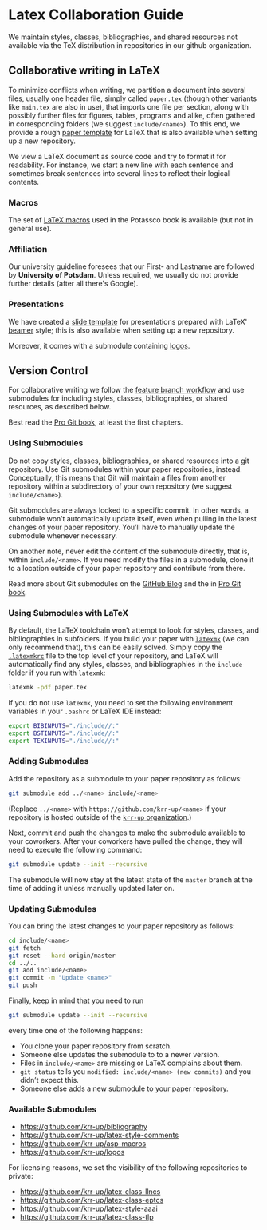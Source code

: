 # Latex Collaboration Guide

We maintain styles, classes, bibliographies, and shared resources not available via the TeX distribution in repositories in our github organization.

## Collaborative writing in LaTeX

To minimize conflicts when writing, we partition a document into several files,
usually
one header file, simply called `paper.tex` (though other variants like `main.tex` are also in use),
that imports
one file per section, along with possibly further files for figures, tables, programs and alike,
often gathered in corresponding folders (we suggest `include/<name>`).
To this end, we provide a rough [paper template] for LaTeX that is also available when setting up a new repository.

We view a LaTeX document as source code and try to format it for readability.
For instance, we start a new line with each sentence and
sometimes break sentences into several lines to reflect their logical contents.

### Macros

The set of [LaTeX macros] used in the Potassco book is available (but not in general use).

### Affiliation

Our university guideline foresees that our First- and Lastname are followed by **University of Potsdam**.
Unless required, we usually do not provide further details (after all there's Google).

### Presentations

We have created a [slide template] for presentations prepared with LaTeX' [beamer] style;
this is also available when setting up a new repository.

Moreover, it comes with a submodule containing [logos].

## Version Control

For collaborative writing we follow the [feature branch workflow]
and use submodules for including styles, classes, bibliographies, or shared resources,
as described below.

Best read the [Pro Git book], at least the first chapters.

### Using Submodules

Do not copy styles, classes, bibliographies, or shared resources into a git repository.
Use Git submodules within your paper repositories, instead.
Conceptually, this means that Git will maintain a files from another repository within a subdirectory of your own repository (we suggest `include/<name>`).

Git submodules are always locked to a specific commit.
In other words, a submodule won’t automatically update itself, even when pulling in the latest changes of your paper repository.
You’ll have to manually update the submodule whenever necessary.

On another note, never edit the content of the submodule directly, that is, within `include/<name>`.
If you need modify the files in a submodule, clone it to a location outside of your paper repository and contribute from there.

Read more about Git submodules on the [GitHub Blog][github-blog-git-submodules] and the in [Pro Git book][pro-git-book-git-submodules].

### Using Submodules with LaTeX

By default, the LaTeX toolchain won’t attempt to look for styles, classes, and bibliographies in subfolders.
If you build your paper with [`latexmk`][latexmk] (we can only recommend that), this can be easily solved.
Simply copy the [`.latexmkrc`][.latexmkrc] file to the top level of your repository,
and LaTeX will automatically find any styles, classes, and bibliographies in the `include` folder if you run with `latexmk`:

```sh
latexmk -pdf paper.tex
```

If you do not use `latexmk`, you need to set the following environment variables in your `.bashrc` or LaTeX IDE instead:

```sh
export BIBINPUTS="./include//:"
export BSTINPUTS="./include//:"
export TEXINPUTS="./include//:"
```

### Adding Submodules

Add the repository as a submodule to your paper repository as follows:

```sh
git submodule add ../<name> include/<name>
```

(Replace `../<name>` with `https://github.com/krr-up/<name>` if your repository is hosted outside of the [`krr-up` organization][krr-up].)

Next, commit and push the changes to make the submodule available to your coworkers.
After your coworkers have pulled the change, they will need to execute the following command:

```sh
git submodule update --init --recursive
```

The submodule will now stay at the latest state of the `master` branch at the time of adding it unless manually updated later on.

### Updating Submodules

You can bring the latest changes to your paper repository as follows:

```sh
cd include/<name>
git fetch
git reset --hard origin/master
cd ../..
git add include/<name>
git commit -m "Update <name>"
git push
```

Finally, keep in mind that you need to run

```sh
git submodule update --init --recursive
```

every time one of the following happens:

- You clone your paper repository from scratch.
- Someone else updates the submodule to to a newer version.
- Files in `include/<name>` are missing or LaTeX complains about them.
- `git status` tells you `modified: include/<name> (new commits)` and you didn’t expect this.
- Someone else adds a new submodule to your paper repository.

### Available Submodules

- <https://github.com/krr-up/bibliography>
- <https://github.com/krr-up/latex-style-comments>
- <https://github.com/krr-up/asp-macros>
- <https://github.com/krr-up/logos>

For licensing reasons, we set the visibility of the following repositories to private:

- <https://github.com/krr-up/latex-class-llncs>
- <https://github.com/krr-up/latex-class-eptcs>
- <https://github.com/krr-up/latex-style-aaai>
- <https://github.com/krr-up/latex-class-tlp>

[beamer]: https://github.com/josephwright/beamer
[feature branch workflow]: https://www.atlassian.com/git/tutorials/comparing-workflows/feature-branch-workflow
[github-blog-git-submodules]: https://github.blog/2016-02-01-working-with-submodules/
[krr-up]: https://github.com/krr-up
[LaTeX macros]: https://github.com/krr-up/asp-macros
[latexmk]: https://mg.readthedocs.io/latexmk.html
[.latexmkrc]: .latexmkrc
[logos]: https://github.com/krr-up/logos
[paper template]: https://github.com/krr-up/latex-paper-template
[pro-git-book-git-submodules]: https://git-scm.com/book/en/v2/Git-Tools-Submodules
[Pro Git book]: https://git-scm.com/book/
[slide template]: https://github.com/krr-up/latex-slides-template
